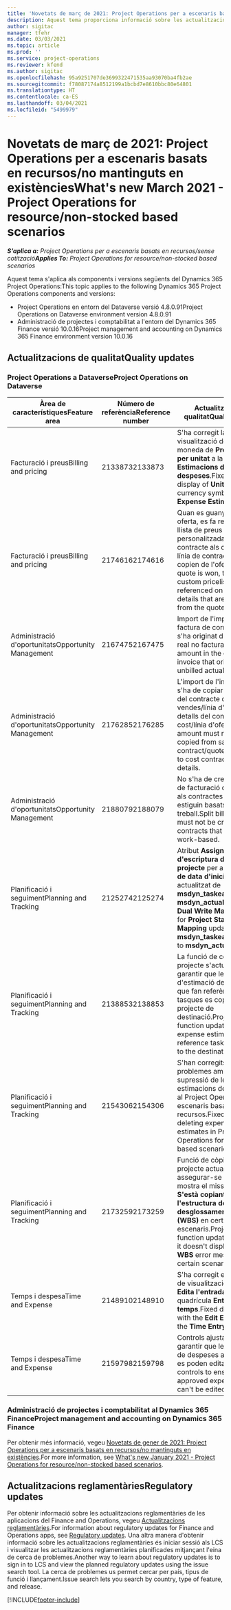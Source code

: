 ```yaml
---
title: 'Novetats de març de 2021: Project Operations per a escenaris basats en recursos/no mantinguts en existències'
description: Aquest tema proporciona informació sobre les actualitzacions de qualitat disponibles en el llançament de març de 2021 del Project Operations per a escenaris de recursos/sense existències.
author: sigitac
manager: tfehr
ms.date: 03/03/2021
ms.topic: article
ms.prod: ''
ms.service: project-operations
ms.reviewer: kfend
ms.author: sigitac
ms.openlocfilehash: 95a9251707de3699322471535aa93070ba4fb2ae
ms.sourcegitcommit: f78087174a8512199a1bcbd7e8610bbc80e64801
ms.translationtype: HT
ms.contentlocale: ca-ES
ms.lasthandoff: 03/04/2021
ms.locfileid: "5499979"
---
```

# <a name="whats-new-march-2021---project-operations-for-resourcenon-stocked-based-scenarios"></a><span data-ttu-id="6a378-103">Novetats de març de 2021: Project Operations per a escenaris basats en recursos/no mantinguts en existències</span><span class="sxs-lookup"><span data-stu-id="6a378-103">What's new March 2021 - Project Operations for resource/non-stocked based scenarios</span></span>

<span data-ttu-id="6a378-104">_**S'aplica a:** Project Operations per a escenaris basats en recursos/sense cotització_</span><span class="sxs-lookup"><span data-stu-id="6a378-104">_**Applies To:** Project Operations for resource/non-stocked based scenarios_</span></span>

<span data-ttu-id="6a378-105">Aquest tema s'aplica als components i versions següents del Dynamics 365 Project Operations:</span><span class="sxs-lookup"><span data-stu-id="6a378-105">This topic applies to the following Dynamics 365 Project Operations components and versions:</span></span>

- <span data-ttu-id="6a378-106">Project Operations en entorn del Dataverse versió 4.8.0.91</span><span class="sxs-lookup"><span data-stu-id="6a378-106">Project Operations on Dataverse environment version 4.8.0.91</span></span> 
- <span data-ttu-id="6a378-107">Administració de projectes i comptabilitat a l'entorn del Dynamics 365 Finance versió 10.0.16</span><span class="sxs-lookup"><span data-stu-id="6a378-107">Project management and accounting on Dynamics 365 Finance environment version 10.0.16</span></span> 

## <a name="quality-updates"></a><span data-ttu-id="6a378-108">Actualitzacions de qualitat</span><span class="sxs-lookup"><span data-stu-id="6a378-108">Quality updates</span></span>

### <a name="project-operations-on-dataverse"></a><span data-ttu-id="6a378-109">Project Operations a Dataverse</span><span class="sxs-lookup"><span data-stu-id="6a378-109">Project Operations on Dataverse</span></span>


| <span data-ttu-id="6a378-110">**Àrea de característiques**</span><span class="sxs-lookup"><span data-stu-id="6a378-110">**Feature area**</span></span> | <span data-ttu-id="6a378-111">**Número de referència**</span><span class="sxs-lookup"><span data-stu-id="6a378-111">**Reference number**</span></span> | <span data-ttu-id="6a378-112">**Actualització de qualitat**</span><span class="sxs-lookup"><span data-stu-id="6a378-112">**Quality update**</span></span> |
| --- | --- | --- |
| <span data-ttu-id="6a378-113">Facturació i preus</span><span class="sxs-lookup"><span data-stu-id="6a378-113">Billing and pricing</span></span> | <span data-ttu-id="6a378-114">2133873</span><span class="sxs-lookup"><span data-stu-id="6a378-114">2133873</span></span> | <span data-ttu-id="6a378-115">S'ha corregit la visualització del símbol de moneda de **Preu de venda per unitat** a la quadrícula **Estimacions de despeses**.</span><span class="sxs-lookup"><span data-stu-id="6a378-115">Fixed the display of **Unit Sales Price** currency symbol in the **Expense Estimates** grid.</span></span> |
| <span data-ttu-id="6a378-116">Facturació i preus</span><span class="sxs-lookup"><span data-stu-id="6a378-116">Billing and pricing</span></span> | <span data-ttu-id="6a378-117">2174616</span><span class="sxs-lookup"><span data-stu-id="6a378-117">2174616</span></span> | <span data-ttu-id="6a378-118">Quan es guanya una oferta, es fa referència a la llista de preus personalitzada del contracte als detalls de la línia de contracte que es copien de l'oferta.</span><span class="sxs-lookup"><span data-stu-id="6a378-118">When a quote is won, the contract custom pricelist is referenced on contract line details that are copied from the quote.</span></span> |
| <span data-ttu-id="6a378-119">Administració d'oportunitats</span><span class="sxs-lookup"><span data-stu-id="6a378-119">Opportunity Management</span></span> | <span data-ttu-id="6a378-120">2167475</span><span class="sxs-lookup"><span data-stu-id="6a378-120">2167475</span></span> | <span data-ttu-id="6a378-121">Import de l'impost fix a la factura de correcció que s'ha originat d'una entrada real no facturada.</span><span class="sxs-lookup"><span data-stu-id="6a378-121">Fixed tax amount in the correction invoice that originated an unbilled actual entry.</span></span> |
| <span data-ttu-id="6a378-122">Administració d'oportunitats</span><span class="sxs-lookup"><span data-stu-id="6a378-122">Opportunity Management</span></span> | <span data-ttu-id="6a378-123">2176285</span><span class="sxs-lookup"><span data-stu-id="6a378-123">2176285</span></span> | <span data-ttu-id="6a378-124">L'import de l'impost no s'ha de copiar dels detalls del contracte de vendes/línia d'oferta als detalls del contracte de cost/línia d'oferta.</span><span class="sxs-lookup"><span data-stu-id="6a378-124">Tax amount must not be copied from sales contract/quote line details to cost contract/quote line details.</span></span> |
| <span data-ttu-id="6a378-125">Administració d'oportunitats</span><span class="sxs-lookup"><span data-stu-id="6a378-125">Opportunity Management</span></span> | <span data-ttu-id="6a378-126">2188079</span><span class="sxs-lookup"><span data-stu-id="6a378-126">2188079</span></span> | <span data-ttu-id="6a378-127">No s'ha de crear una regla de facturació dividida per als contractes que no estiguin basats en treball.</span><span class="sxs-lookup"><span data-stu-id="6a378-127">Split billing rule must not be created for contracts that are not work-based.</span></span> |
| <span data-ttu-id="6a378-128">Planificació i seguiment</span><span class="sxs-lookup"><span data-stu-id="6a378-128">Planning and Tracking</span></span> | <span data-ttu-id="6a378-129">2125274</span><span class="sxs-lookup"><span data-stu-id="6a378-129">2125274</span></span> | <span data-ttu-id="6a378-130">Atribut **Assignació d'escriptura doble de projecte** per a **Assignació de data d'inici de projecte** actualitzat de **msdyn\_taskearlieststart** a **msdyn\_actualstart**.</span><span class="sxs-lookup"><span data-stu-id="6a378-130">**Project Dual Write Map** attribute for **Project Start Date Mapping** updated from **msdyn\_taskearlieststart** to **msdyn\_actualstart**.</span></span> |
| <span data-ttu-id="6a378-131">Planificació i seguiment</span><span class="sxs-lookup"><span data-stu-id="6a378-131">Planning and Tracking</span></span> | <span data-ttu-id="6a378-132">2138853</span><span class="sxs-lookup"><span data-stu-id="6a378-132">2138853</span></span> | <span data-ttu-id="6a378-133">La funció de còpia del projecte s'actualitza per garantir que les línies d'estimació de despeses que fan referència a tasques es copien al projecte de destinació.</span><span class="sxs-lookup"><span data-stu-id="6a378-133">Project copy function updated to ensure expense estimate lines that reference tasks are copied to the destination project.</span></span> |
| <span data-ttu-id="6a378-134">Planificació i seguiment</span><span class="sxs-lookup"><span data-stu-id="6a378-134">Planning and Tracking</span></span> | <span data-ttu-id="6a378-135">2154306</span><span class="sxs-lookup"><span data-stu-id="6a378-135">2154306</span></span> | <span data-ttu-id="6a378-136">S'han corregits els problemes amb la supressió de les estimacions de despeses al Project Operations per a escenaris basats en recursos.</span><span class="sxs-lookup"><span data-stu-id="6a378-136">Fixed issues with deleting expense estimates in Project Operations for resource-based scenarios.</span></span> |
| <span data-ttu-id="6a378-137">Planificació i seguiment</span><span class="sxs-lookup"><span data-stu-id="6a378-137">Planning and Tracking</span></span> | <span data-ttu-id="6a378-138">2173259</span><span class="sxs-lookup"><span data-stu-id="6a378-138">2173259</span></span> | <span data-ttu-id="6a378-139">Funció de còpia del projecte actualitzada per assegurar-se que no es mostra el missatge d'error **S'està copiant l'estructura de desglossament del treball (WBS)** en certs escenaris.</span><span class="sxs-lookup"><span data-stu-id="6a378-139">Project copy function updated to ensure it doesn't display **Copying WBS** error message in certain scenarios.</span></span> |
| <span data-ttu-id="6a378-140">Temps i despesa</span><span class="sxs-lookup"><span data-stu-id="6a378-140">Time and Expense</span></span> | <span data-ttu-id="6a378-141">2148910</span><span class="sxs-lookup"><span data-stu-id="6a378-141">2148910</span></span> | <span data-ttu-id="6a378-142">S'ha corregit el problema de visualització a la pàgina **Edita l'entrada** a la quadrícula **Entrada de temps**.</span><span class="sxs-lookup"><span data-stu-id="6a378-142">Fixed display issue with the **Edit Entry** page in the **Time Entry** grid.</span></span> |
| <span data-ttu-id="6a378-143">Temps i despesa</span><span class="sxs-lookup"><span data-stu-id="6a378-143">Time and Expense</span></span> | <span data-ttu-id="6a378-144">2159798</span><span class="sxs-lookup"><span data-stu-id="6a378-144">2159798</span></span> | <span data-ttu-id="6a378-145">Controls ajustats per garantir que les entrades de despeses aprovades no es poden editar.</span><span class="sxs-lookup"><span data-stu-id="6a378-145">Tightened controls to ensure approved expense entries can't be edited.</span></span> |

### <a name="project-management-and-accounting-on-dynamics-365-finance"></a><span data-ttu-id="6a378-146">Administració de projectes i comptabilitat al Dynamics 365 Finance</span><span class="sxs-lookup"><span data-stu-id="6a378-146">Project management and accounting on Dynamics 365 Finance</span></span>

<span data-ttu-id="6a378-147">Per obtenir més informació, vegeu [Novetats de gener de 2021: Project Operations per a escenaris basats en recursos/no mantinguts en existències](whats-new-jan-2021-resource-based.md).</span><span class="sxs-lookup"><span data-stu-id="6a378-147">For more information, see [What's new January 2021 - Project Operations for resource/non-stocked based scenarios](whats-new-jan-2021-resource-based.md).</span></span>

## <a name="regulatory-updates"></a><span data-ttu-id="6a378-148">Actualitzacions reglamentàries</span><span class="sxs-lookup"><span data-stu-id="6a378-148">Regulatory updates</span></span>

<span data-ttu-id="6a378-149">Per obtenir informació sobre les actualitzacions reglamentàries de les aplicacions del Finance and Operations, vegeu [Actualitzacions reglamentàries](https://docs.microsoft.com/dynamics365/finance/localizations/regulatory-updates).</span><span class="sxs-lookup"><span data-stu-id="6a378-149">For information about regulatory updates for Finance and Operations apps, see [Regulatory updates](https://docs.microsoft.com/dynamics365/finance/localizations/regulatory-updates).</span></span> <span data-ttu-id="6a378-150">Una altra manera d'obtenir informació sobre les actualitzacions reglamentàries és iniciar sessió als LCS i visualitzar les actualitzacions reglamentàries planificades mitjançant l'eina de cerca de problemes.</span><span class="sxs-lookup"><span data-stu-id="6a378-150">Another way to learn about regulatory updates is to sign in to LCS and view the planned regulatory updates using the issue search tool.</span></span> <span data-ttu-id="6a378-151">La cerca de problemes us permet cercar per país, tipus de funció i llançament.</span><span class="sxs-lookup"><span data-stu-id="6a378-151">Issue search lets you search by country, type of feature, and release.</span></span>


[!INCLUDE[footer-include](../includes/footer-banner.md)]
